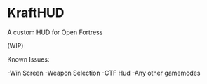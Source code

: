 # KraftHUD

A custom HUD for Open Fortress

(WIP)

Known Issues:

-Win Screen
-Weapon Selection
-CTF Hud
-Any other gamemodes
